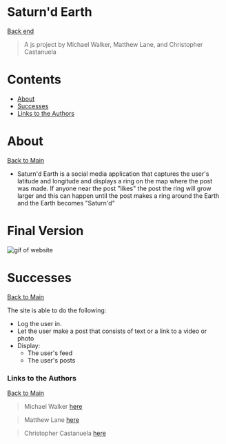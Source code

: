 <a name="mainContents"></a>

# Saturn'd Earth
[Back end](https://github.com/Saturnd-Earth/se-be)
> A js project by Michael Walker, Matthew Lane, and Christopher Castanuela

# Contents 

* [About](#about)
* [Successes](#successes)
* [Links to the Authors](#ltta)

# About 

<a name="about"></a>

[Back to Main](#mainContents)
<ul>
    <li>Saturn'd Earth is a social media application that captures the user's latitude and longitude and displays a ring on the map where the post was made. If anyone near the post "likes" the post the ring will grow larger and this can happen until the post makes a ring around the Earth and the Earth becomes "Saturn'd"</li>
</ul>

# Final Version
![gif of website]()
# Successes

<a name="successes"></a>

[Back to Main](#mainContents)

The site is able to do the following:
<ul>
    <li>Log the user in.</li>
    <li>Let the user make a post that consists of text or a link to a video or photo</li>
    <li>Display: 
        <ul>
            <li>The user's feed</li>
            <li>The user's posts</li>
        </ul>
</ul>

### Links to the Authors

<a name="ltta"></a>

[Back to Main](#mainContents)

> Michael Walker [here](https://github.com/MichaelEWalker87)

> Matthew Lane [here](https://github.com/GreyMatteOr)

> Christopher Castanuela [here](https://github.com/Chriscastanuela?tab=repositories)
